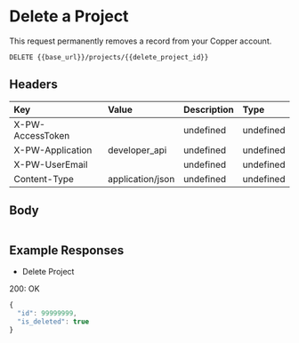 # Delete a Project

This request permanently removes a record from your Copper account.

`DELETE {{base_url}}/projects/{{delete_project_id}}`

## Headers

| Key | Value | Description | Type |
| :--- | :--- | :--- | :--- |
| X-PW-AccessToken |  | undefined | undefined |
| X-PW-Application | developer\_api | undefined | undefined |
| X-PW-UserEmail |  | undefined | undefined |
| Content-Type | application/json | undefined | undefined |

## Body

```text

```

## Example Responses

* Delete Project

200: OK

```javascript
{
  "id": 99999999,
  "is_deleted": true
}
```

